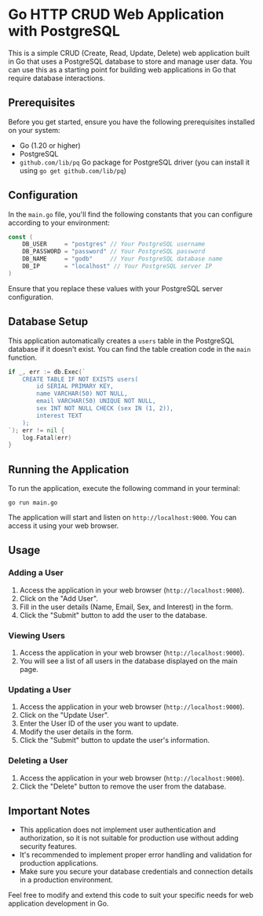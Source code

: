 # Go HTTP CRUD Web Application with PostgreSQL

This is a simple CRUD (Create, Read, Update, Delete) web application built in Go that uses a PostgreSQL database to store and manage user data. You can use this as a starting point for building web applications in Go that require database interactions.

## Prerequisites

Before you get started, ensure you have the following prerequisites installed on your system:

- Go (1.20 or higher)
- PostgreSQL
- `github.com/lib/pq` Go package for PostgreSQL driver (you can install it using `go get github.com/lib/pq`)

## Configuration

In the `main.go` file, you'll find the following constants that you can configure according to your environment:

```go
const (
    DB_USER     = "postgres" // Your PostgreSQL username
    DB_PASSWORD = "password" // Your PostgreSQL password
    DB_NAME     = "godb"     // Your PostgreSQL database name
    DB_IP       = "localhost" // Your PostgreSQL server IP
)
```

Ensure that you replace these values with your PostgreSQL server configuration.

## Database Setup

This application automatically creates a `users` table in the PostgreSQL database if it doesn't exist. You can find the table creation code in the `main` function.

```go
if _, err := db.Exec(`
    CREATE TABLE IF NOT EXISTS users(
        id SERIAL PRIMARY KEY,
        name VARCHAR(50) NOT NULL,
        email VARCHAR(50) UNIQUE NOT NULL,
        sex INT NOT NULL CHECK (sex IN (1, 2)),
        interest TEXT
    );
`); err != nil {
    log.Fatal(err)
}
```

## Running the Application

To run the application, execute the following command in your terminal:

```shell
go run main.go
```

The application will start and listen on `http://localhost:9000`. You can access it using your web browser.

## Usage

### Adding a User

1. Access the application in your web browser (`http://localhost:9000`).
2. Click on the "Add User".
3. Fill in the user details (Name, Email, Sex, and Interest) in the form.
4. Click the "Submit" button to add the user to the database.

### Viewing Users

1. Access the application in your web browser (`http://localhost:9000`).
2. You will see a list of all users in the database displayed on the main page.

### Updating a User

1. Access the application in your web browser (`http://localhost:9000`).
2. Click on the "Update User".
3. Enter the User ID of the user you want to update.
4. Modify the user details in the form.
5. Click the "Submit" button to update the user's information.

### Deleting a User

1. Access the application in your web browser (`http://localhost:9000`).
2. Click the "Delete" button to remove the user from the database.

## Important Notes

- This application does not implement user authentication and authorization, so it is not suitable for production use without adding security features.
- It's recommended to implement proper error handling and validation for production applications.
- Make sure you secure your database credentials and connection details in a production environment.

Feel free to modify and extend this code to suit your specific needs for web application development in Go.
